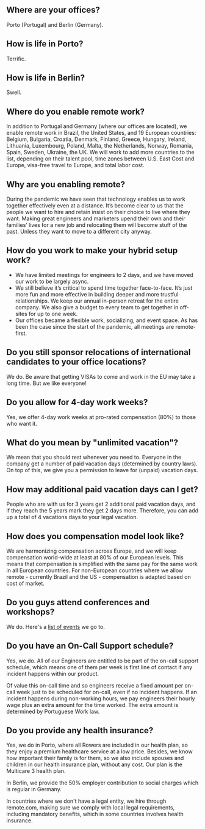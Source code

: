 ## Where are your offices?
Porto (Portugal) and Berlin (Germany).

## How is life in Porto?
Terrific.

## How is life in Berlin?
Swell.

## Where do you enable remote work?
In addition to Portugal and Germany (where our offices are located), we enable remote work in Brazil, the United States, and 19 European countries: Belgium, Bulgaria, Croatia, Denmark, Finland, Greece, Hungary, Ireland, Lithuania, Luxembourg, Poland, Malta, the Netherlands, Norway, Romania, Spain, Sweden, Ukraine, the UK. We will work to add more countries to the list, depending on their talent pool, time zones between U.S. East Cost and Europe, visa-free travel to Europe, and total labor cost.

## Why are you enabling remote?
During the pandemic we have seen that technology enables us to work together effectively even at a distance. It’s become clear to us that the people we want to hire and retain insist on their choice to live where they want. Making great engineers and marketers upend their own and their families’ lives for a new job and relocating them will become stuff of the past. Unless they want to move to a different city anyway. 

## How do you work to make your hybrid setup work?
* We have limited meetings for engineers to 2 days, and we have moved our work to be largely async.
* We still believe it’s critical to spend time together face-to-face. It’s just more fun and more effective in building deeper and more trustful relationships. We keep our annual in-person retreat for the entire company. We also give a budget to every team to get together in off-sites for up to one week.
* Our offices became a flexible work, socializing, and event space. As has been the case since the start of the pandemic, all meetings are remote-first.

## Do you still sponsor relocations of international candidates to your office locations?
We do. Be aware that getting VISAs to come and work in the EU may take a long time. But we like everyone!

## Do you allow for 4-day work weeks?
Yes, we offer 4-day work weeks at pro-rated compensation (80%) to those who want it.

## What do you mean by "unlimited vacation"?
We mean that you should rest whenever you need to. Everyone in the company get a number of paid vacation days (determined by country laws). On top of this, we give you a permission to leave for (unpaid) vacation days.

## How may additional paid vacation days can I get?
People who are with us for 3 years get 2 additional paid vacation days, and if they reach the 5 years mark they get 2 days more. Therefore, you can add up a total of 4 vacations days to your legal vacation.

## How does you compensation model look like?
We are harmonizing compensation across Europe, and we will keep compensation world-wide at least at 80% of our European levels. This means that compensation is simplified with the same pay for the same work in all European countries. For non-European countries where we allow remote - currently Brazil and the US - compensation is adapted based on cost of market.

## Do you guys attend conferences and workshops?
We do. Here's a [list of events](https://github.com/rows/community) we go to.

## Do you have an On-Call Support schedule?
Yes, we do. All of our Engineers are entitled to be part of the on-call support schedule, which means one of them per week is first line of contact if any incident happens within our product.

Of value this on-call time and so engineers receive a fixed amount per on-call week just to be scheduled for on-call, even if no incident happens. If an incident happens during non-working hours, we pay engineers their hourly wage plus an extra amount for the time worked. The extra amount is determined by Portuguese Work law.

## Do you provide any health insurance?
Yes, we do in Porto, where all Rowers are included in our health plan, so they enjoy a premium healthcare service at a low price. Besides, we know how important their family is for them, so we also include spouses and children in our health insurance plan, without any cost. Our plan is the Multicare 3 health plan.

In Berlin, we provide the 50% employer contribution to social charges which is regular in Germany.

In countries where we don't have a legal entity, we hire through remote.com, making sure we comply with local legal requirements, including mandatory benefits, which in some countries involves health insurance. 
